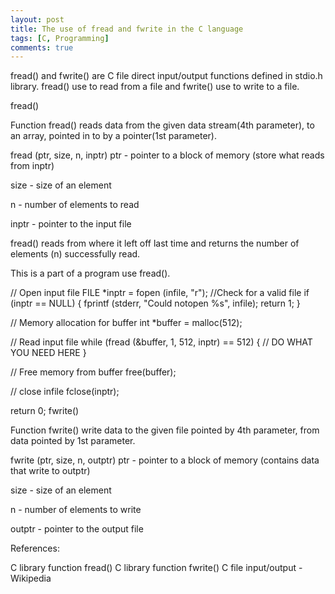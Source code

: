 ```yaml
---
layout: post
title: The use of fread and fwrite in the C language
tags: [C, Programming]
comments: true
---
```



fread() and fwrite() are C file direct input/output functions defined in stdio.h library. fread() use to read from a file and fwrite() use to write to a file.

fread()

Function fread() reads data from the given data stream(4th parameter), to an array, pointed in to by a pointer(1st parameter).

fread (ptr, size, n, inptr)
ptr - pointer to a block of memory (store what reads from inptr)

size - size of an element

n - number of elements to read

inptr - pointer to the input file

fread() reads from where it left off last time and returns the number of elements (n) successfully read.

This is a part of a program use fread().

// Open input file
FILE *inptr = fopen (infile, "r");
//Check for a valid file
if (inptr == NULL)
{
    fprintf (stderr, "Could notopen %s", infile);
    return 1;
}
 
// Memory allocation for buffer
int *buffer = malloc(512);
 
// Read input file
while (fread (&buffer, 1, 512, inptr) == 512)
{
      // DO WHAT YOU NEED HERE
}
 
// Free memory from buffer
free(buffer);
 
// close infile
fclose(inptr);
 
return 0;
fwrite()

Function fwrite() write data to the given file pointed by 4th parameter, from data pointed by 1st parameter.

fwrite (ptr, size, n, outptr)
ptr - pointer to a block of memory (contains data that write to outptr)

size - size of an element

n - number of elements to write

outptr - pointer to the output file

References:

C library function fread()
C library function fwrite()
C file input/output - Wikipedia
